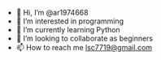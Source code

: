 - 👋 Hi, I’m @ar1974668
- 👀 I’m interested in programming
- 🌱 I’m currently learning Python
- 💞️ I’m looking to collaborate as beginners
- 📫 How to reach me lsc7719@gmail.com 

<!---
ar1974668/ar1974668 is a ✨ special ✨ repository because its `README.md` (this file) appears on your GitHub profile.
You can click the Preview link to take a look at your changes.
--->
